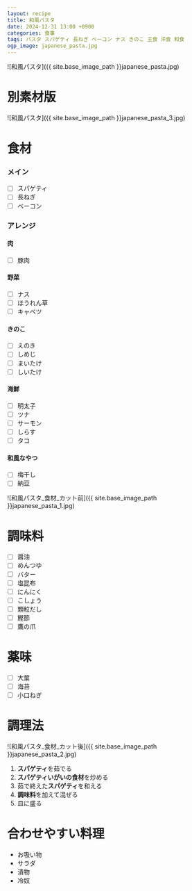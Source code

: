 ```yaml
---
layout: recipe
title: 和風パスタ
date: 2024-12-31 13:00 +0900
categories: 食事
tags: パスタ スパゲティ 長ねぎ ベーコン ナス きのこ 主食 洋食 和食
ogp_image: japanese_pasta.jpg
---
```

![和風パスタ]({{ site.base_image_path }}japanese_pasta.jpg)

# 別素材版
![和風パスタ]({{ site.base_image_path }}japanese_pasta_3.jpg)


# 食材
### メイン
- [ ] スパゲティ
- [ ] 長ねぎ
- [ ] ベーコン

### アレンジ
#### 肉
- [ ] 豚肉

#### 野菜
- [ ] ナス
- [ ] ほうれん草
- [ ] キャベツ

#### きのこ
- [ ] えのき
- [ ] しめじ
- [ ] まいたけ
- [ ] しいたけ

#### 海鮮
- [ ] 明太子
- [ ] ツナ
- [ ] サーモン
- [ ] しらす
- [ ] タコ

#### 和風なやつ
- [ ] 梅干し
- [ ] 納豆

![和風パスタ_食材_カット前]({{ site.base_image_path }}japanese_pasta_1.jpg)

# 調味料
- [ ] 醤油
- [ ] めんつゆ
- [ ] バター
- [ ] 塩昆布
- [ ] にんにく
- [ ] こしょう
- [ ] 顆粒だし
- [ ] 鰹節
- [ ] 鷹の爪

# 薬味
- [ ] 大葉
- [ ] 海苔
- [ ] 小口ねぎ

# 調理法
![和風パスタ_食材_カット後]({{ site.base_image_path }}japanese_pasta_2.jpg)

1. **スパゲティ**を茹でる
2. **スパゲティいがいの食材**を炒める
3. 茹で終えた**スパゲティ**を和える
4. **調味料**を加えて混ぜる
5. 皿に盛る

# 合わせやすい料理
- お吸い物
- サラダ
- 漬物
- 冷奴